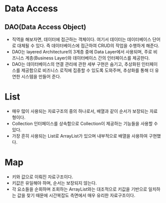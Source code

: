 # Data Access
## DAO(Data Access Object)
- 직역을 해보자면, 데이터에 접근하는 객체이다. 여기서 데이터는 데이터베이스 단어로 대체될 수 있다. 즉 데이터베이스에 접근하여 CRUD의 작업을 수행하게 해준다.  
- DAO는 layered Architecture의 3계층 중에 Data Layer에서 사용되며, 주로 비즈니스 계층(Business Layer)와 데이터베이스 간의 인터페이스를 제공한다. 
- DAO는 데이터베이스의 연결 관리에 관한 세부 구현은 숨기고, 추상화된 인터페이스를 제공함으로 비즈니스 로직에 집중할 수 있도록 도와주며, 추상화를 통해 더 유연한 시스템을 만들어 준다. 
# List
- 매우 많이 사용되는 자료구조의 중의 하나로서, 배열과 같이 순서가 보장되는 자료형이다. 
- Collection 인터페이스를 상속함으로 Collection이 제공하는 기능들을 사용할 수 있다. 
- 가장 흔히 사용되는 List로 ArrayList가 있으며 내부적으로 배열을 사용하여 구현했다. 
# Map
- 키와 값으로 이뤄진 자료구조이다.
- 키값은 유일해야 하며, 순서는 보장되지 않는다.
- 각 요소들을 순회하며 조회하는 ArrayList와는 대조적으로 키값을 기반으로 일치하는 값을 찾기 때문에 시간복잡도 측면에서 매우 유리한 자료구조이다. 